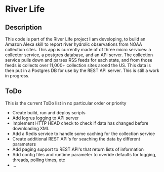 # **River Life**

## Description
This code is part of the River Life project I am developing, to build an Amazon Alexa skill to report river hydrolic observations from NOAA collection sites. This app is currently made of of three micro services: a collector service, a postgres database, and an API server. The collection service pulls down and parses RSS feeds for each state, and from those feeds is collects over 11,000+ collection sites arond the US. This data is then put in a Postgres DB for use by the REST API server. This is still a work in progress.

## ToDo
This is the current ToDo list in no particular order or priority

- Create build, run and deploy scripts
- Add logrus logging to API server
- Implement HTTP HEAD check to check if data has changed before downloading XML
- Add a Redis service to handle some caching for the collection service
- Create additional REST API's for seaching the data by different parameters
- Add paging support to REST API's that return lists of information
- Add config files and runtime parameter to overide defaults for logging, threads, polling times, etc
- ...

